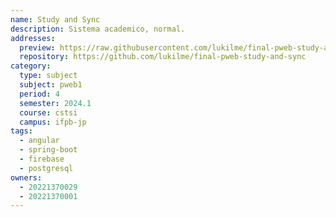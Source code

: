 ```yaml
---
name: Study and Sync
description: Sistema academico, normal.
addresses:
  preview: https://raw.githubusercontent.com/lukilme/final-pweb-study-and-sync/refs/heads/main/docs/tumbnail.png
  repository: https://github.com/lukilme/final-pweb-study-and-sync
category:
  type: subject
  subject: pweb1
  period: 4
  semester: 2024.1
  course: cstsi
  campus: ifpb-jp
tags:
  - angular
  - spring-boot
  - firebase
  - postgresql
owners:
  - 20221370029
  - 20221370001
---
```

